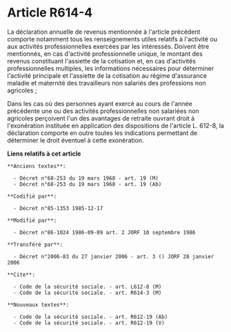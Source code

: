 # Article R614-4

La déclaration annuelle de revenus mentionnée à l'article précédent comporte notamment    tous les renseignements utiles
relatifs à l'activité ou aux activités professionnelles exercées par les intéressés. Doivent être mentionnés, en cas
d'activité professionnelle unique, le montant des revenus constituant l'assiette de la cotisation et, en cas d'activités
professionnelles multiples, les informations nécessaires pour déterminer l'activité principale et l'assiette de la cotisation
au régime d'assurance maladie et maternité des travailleurs non salariés des professions non agricoles ; 

Dans les cas où des personnes ayant exercé au cours de l'année précédente une ou des activités professionnelles non salariées
non agricoles perçoivent l'un des avantages de retraite ouvrant droit à l'exonération instituée en application des
dispositions de l'article L. 612-8, la déclaration comporte en outre toutes les indications permettant de déterminer le droit
éventuel à cette exonération.

**Liens relatifs à cet article**

	**Anciens textes**:

	  - Décret n°68-253 du 19 mars 1968 - art. 19 (M)
	  - Décret n°68-253 du 19 mars 1968 - art. 19 (Ab)

	**Codifié par**:

	  - Décret n°85-1353 1985-12-17

	**Modifié par**:

	  - Décret n°86-1024 1986-09-09 art. 2 JORF 10 septembre 1986

	**Transféré par**:

	  - Décret n°2006-83 du 27 janvier 2006 - art. 3 () JORF 28 janvier 2006

	**Cite**:

	  - Code de la sécurité sociale. - art. L612-8 (M)
	  - Code de la sécurité sociale. - art. R614-3 (M)

	**Nouveaux textes**:

	  - Code de la sécurité sociale. - art. R612-19 (Ab)
	  - Code de la sécurité sociale. - art. R612-19 (V)
